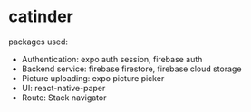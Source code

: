# catinder

packages used: 

- Authentication: expo auth session, firebase auth
- Backend service: firebase firestore, firebase cloud storage
- Picture uploading: expo picture picker 
- UI: react-native-paper
- Route: Stack navigator 
